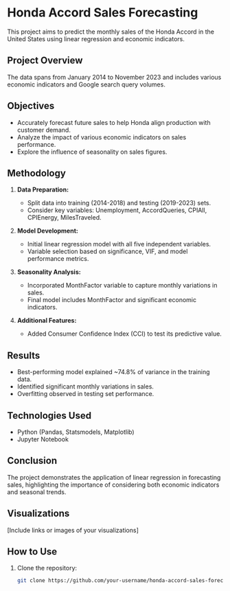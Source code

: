 # Honda Accord Sales Forecasting

This project aims to predict the monthly sales of the Honda Accord in the United States using linear regression and economic indicators.

## Project Overview

The data spans from January 2014 to November 2023 and includes various economic indicators and Google search query volumes.

## Objectives

- Accurately forecast future sales to help Honda align production with customer demand.
- Analyze the impact of various economic indicators on sales performance.
- Explore the influence of seasonality on sales figures.

## Methodology

1. **Data Preparation:**
   - Split data into training (2014-2018) and testing (2019-2023) sets.
   - Consider key variables: Unemployment, AccordQueries, CPIAll, CPIEnergy, MilesTraveled.

2. **Model Development:**
   - Initial linear regression model with all five independent variables.
   - Variable selection based on significance, VIF, and model performance metrics.

3. **Seasonality Analysis:**
   - Incorporated MonthFactor variable to capture monthly variations in sales.
   - Final model includes MonthFactor and significant economic indicators.

4. **Additional Features:**
   - Added Consumer Confidence Index (CCI) to test its predictive value.

## Results

- Best-performing model explained ~74.8% of variance in the training data.
- Identified significant monthly variations in sales.
- Overfitting observed in testing set performance.

## Technologies Used

- Python (Pandas, Statsmodels, Matplotlib)
- Jupyter Notebook

## Conclusion

The project demonstrates the application of linear regression in forecasting sales, highlighting the importance of considering both economic indicators and seasonal trends.

## Visualizations

[Include links or images of your visualizations]

## How to Use

1. Clone the repository:
   ```bash
   git clone https://github.com/your-username/honda-accord-sales-forecasting.git
